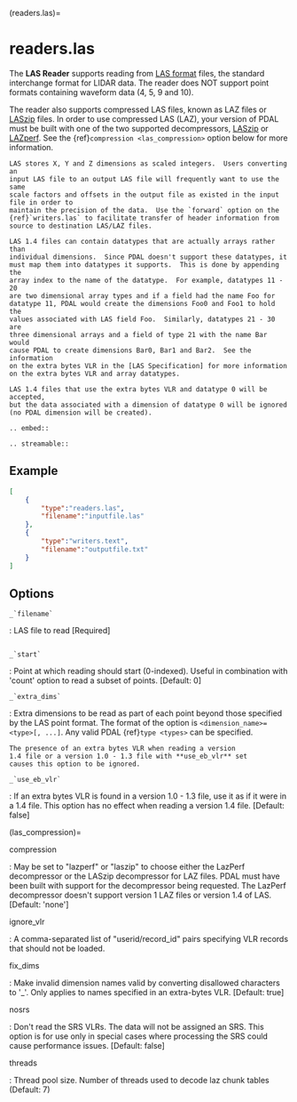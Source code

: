(readers.las)=

# readers.las

The **LAS Reader** supports reading from [LAS format] files, the standard
interchange format for LIDAR data.  The reader does NOT support point formats
containing waveform data (4, 5, 9 and 10).

The reader also supports compressed LAS files, known as LAZ files or
[LASzip] files.
In order to use compressed LAS (LAZ), your version of PDAL must be built
with one of the two supported decompressors, [LASzip] or [LAZperf].
See the {ref}`compression <las_compression>` option below for more information.

```{note}
LAS stores X, Y and Z dimensions as scaled integers.  Users converting an
input LAS file to an output LAS file will frequently want to use the same
scale factors and offsets in the output file as existed in the input
file in order to
maintain the precision of the data.  Use the `forward` option on the
{ref}`writers.las` to facilitate transfer of header information from
source to destination LAS/LAZ files.
```

```{note}
LAS 1.4 files can contain datatypes that are actually arrays rather than
individual dimensions.  Since PDAL doesn't support these datatypes, it
must map them into datatypes it supports.  This is done by appending the
array index to the name of the datatype.  For example, datatypes 11 - 20
are two dimensional array types and if a field had the name Foo for
datatype 11, PDAL would create the dimensions Foo0 and Foo1 to hold the
values associated with LAS field Foo.  Similarly, datatypes 21 - 30 are
three dimensional arrays and a field of type 21 with the name Bar would
cause PDAL to create dimensions Bar0, Bar1 and Bar2.  See the information
on the extra bytes VLR in the [LAS Specification] for more information
on the extra bytes VLR and array datatypes.
```

```{warning}
LAS 1.4 files that use the extra bytes VLR and datatype 0 will be accepted,
but the data associated with a dimension of datatype 0 will be ignored
(no PDAL dimension will be created).
```

```{eval-rst}
.. embed::
```

```{eval-rst}
.. streamable::

```

## Example

```json
[
    {
        "type":"readers.las",
        "filename":"inputfile.las"
    },
    {
        "type":"writers.text",
        "filename":"outputfile.txt"
    }
]
```

## Options

`` _`filename` ``

: LAS file to read \[Required\]

```{include} reader_opts.md
```

`` _`start` ``

: Point at which reading should start (0-indexed). Useful in combination
  with 'count' option to read a subset of points. \[Default: 0\]

`` _`extra_dims` ``

: Extra dimensions to be read as part of each point beyond those specified by
  the LAS point format.  The format of the option is
  `<dimension_name>=<type>[, ...]`.  Any valid PDAL {ref}`type <types>` can be
  specified.

  ```{note}
  The presence of an extra bytes VLR when reading a version
  1.4 file or a version 1.0 - 1.3 file with **use_eb_vlr** set
  causes this option to be ignored.
  ```

`` _`use_eb_vlr` ``

: If an extra bytes VLR is found in a version 1.0 - 1.3 file, use it as if it
  were in a 1.4 file. This option has no effect when reading a version 1.4 file.
  \[Default: false\]

(las_compression)=

compression

: May be set to "lazperf" or "laszip" to choose either the LazPerf decompressor
  or the LASzip decompressor for LAZ files.  PDAL must have been built with
  support for the decompressor being requested.  The LazPerf decompressor
  doesn't support version 1 LAZ files or version 1.4 of LAS. \[Default: 'none'\]

ignore_vlr

: A comma-separated list of "userid/record_id" pairs specifying VLR records that should
  not be loaded.

fix_dims

: Make invalid dimension names valid by converting disallowed characters to '\_'. Only
  applies to names specified in an extra-bytes VLR. \[Default: true\]

nosrs

: Don't read the SRS VLRs. The data will not be assigned an SRS. This option is
  for use only in special cases where processing the SRS could cause performance
  issues. \[Default: false\]

threads

: Thread pool size. Number of threads used to decode laz chunk tables (Default: 7)

[las format]: http://asprs.org/Committee-General/LASer-LAS-File-Format-Exchange-Activities.html
[las specification]: http://www.asprs.org/a/society/committees/standards/LAS_1_4_r13.pdf
[laszip]: http://laszip.org
[lazperf]: https://github.com/verma/laz-perf
